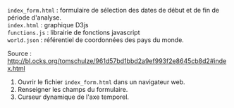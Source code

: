 `index_form.html` : formulaire de sélection des dates de début et de fin de période d'analyse.  
`index.html` : graphique D3js  
`functions.js` : librairie de fonctions javascript  
`world.json` : référentiel de coordonnées des pays du monde.  

Source : http://bl.ocks.org/tomschulze/961d57bd1bbd2a9ef993f2e8645cb8d2#index.html

1. Ouvrir le fichier `index_form.html` dans un navigateur web.
2. Renseigner les champs du formulaire.
3. Curseur dynamique de l'axe temporel.

